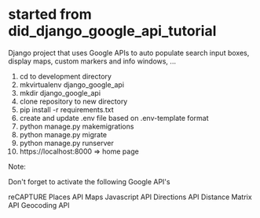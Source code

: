 # started from did_django_google_api_tutorial
Django project that uses Google APIs to auto populate search input boxes, display maps, custom markers and info windows, ...

1) cd to development directory
2) mkvirtualenv django_google_api
3) mkdir django_google_api
4) clone repository to new directory
5) pip install -r requirements.txt
6) create and update .env file based on .env-template format
7) python manage.py makemigrations
8) python manage.py migrate
9) python manage.py runserver
10) https://localhost:8000 => home page

Note: 

Don't forget to activate the following Google API's

reCAPTURE
Places API
Maps Javascript API
Directions API
Distance Matrix API
Geocoding API


